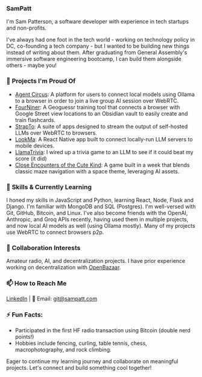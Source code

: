 ### SamPatt

I'm Sam Patterson, a software developer with experience in tech startups and non-profits.

I've always had one foot in the tech world - working on technology policy in DC, co-founding a tech company - but I wanted to be building new things instead of writing about them. After graduating from General Assembly's immersive software engineering bootcamp, I can build them alongside others - maybe you!

### 🔭 **Projects I'm Proud Of**

  - [Agent Circus](https://github.com/SamPatt/agent-circus-client): A platform for users to connect local models using Ollama to a browser in order to join a live group AI session over WebRTC.
  - [FourNiner](https://github.com/SamPatt/FourNiner): A Geoguessr training tool that connects a browser with Google Street view locations to an Obsidian vault to easily create and train flashcards.
  - [StrapTo](https://github.com/SamPatt/strapto-server): A suite of apps designed to stream the output of self-hosted LLMs over WebRTC to browsers.
  - [LookMa](https://github.com/SamPatt/lookma): A React Native app built to connect locally-run LLM servers to mobile devices.
  - [LlamaTrivia](https://youtu.be/itk5oz_f27M?si=YXh4irrNuVmh1Brv): I wired up a trivia game to an LLM to see if it could beat my score (it did)
  - [Close Encounters of the Cute Kind](https://github.com/SamPatt/close-encounters-of-the-cute-kind): A game built in a week that blends classic maze navigation with a space theme, leveraging AI assets.

### 🌱 **Skills & Currently Learning** 
I honed my skills in JavaScript and Python, learning React, Node, Flask and Django. I'm familiar with MongoDB and SQL (Postgres). I'm well-versed with Git, GitHub, Bitcoin, and Linux. I've also become friends with the OpenAI, Anthropic, and Groq APIs recently, having used them in multiple projects, and now local AI models as well (using Ollama mostly). Many of my projects use WebRTC to connect browsers p2p.

### 👯 **Collaboration Interests** 
Amateur radio, AI, and decentralization projects. I have prior experience working on decentralization with [OpenBazaar](https://github.com/OpenBazaar).

### 📫 **How to Reach Me** 
[LinkedIn](https://www.linkedin.com/in/sampatt-dev/) | 📧 Email: [git@sampatt.com](mailto:git@sampatt.com)


### ⚡ **Fun Facts**: 
  - Participated in the first HF radio transaction using Bitcoin (double nerd points!)
  - Hobbies include fencing, curling, table tennis, chess, macrophotography, and rock climbing.

Eager to continue my learning journey and collaborate on meaningful projects. Let's connect and build something cool together!
